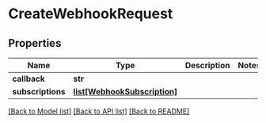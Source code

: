 # CreateWebhookRequest

## Properties
Name | Type | Description | Notes
------------ | ------------- | ------------- | -------------
**callback** | **str** |  | 
**subscriptions** | [**list[WebhookSubscription]**](WebhookSubscription.md) |  | 

[[Back to Model list]](../README.md#documentation-for-models) [[Back to API list]](../README.md#documentation-for-api-endpoints) [[Back to README]](../README.md)


